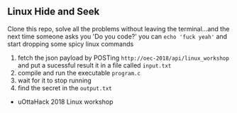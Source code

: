 ## Linux Hide and Seek
Clone this repo, solve all the problems without leaving the terminal...and the next time someone asks you 'Do you code?' you can `echo 'fuck yeah'`
and start dropping some spicy linux commands

1. fetch the json payload by POSTing `http://oec-2018/api/linux_workshop` and put a sucessful result it in a file called `input.txt`
2. compile and run the executable `program.c`
3. wait for it to stop running
4. find the secret in the `output.txt`


- uOttaHack 2018 Linux workshop
